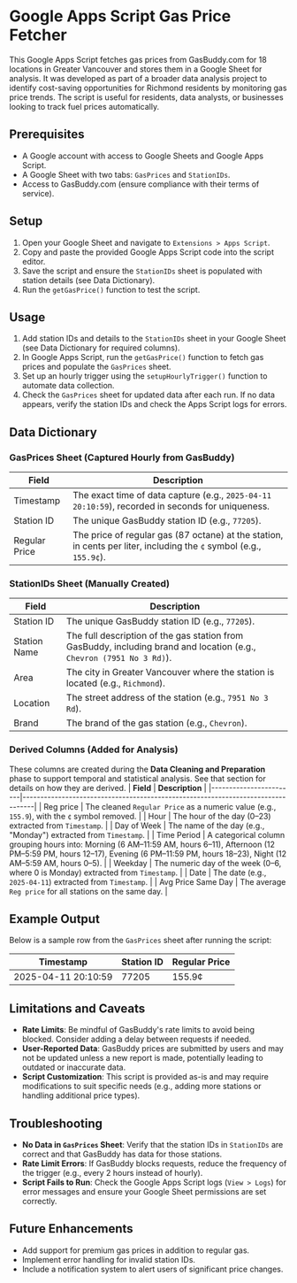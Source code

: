 # Google Apps Script Gas Price Fetcher

This Google Apps Script fetches gas prices from GasBuddy.com for 18 locations in Greater Vancouver and stores them in a Google Sheet for analysis. It was developed as part of a broader data analysis project to identify cost-saving opportunities for Richmond residents by monitoring gas price trends. The script is useful for residents, data analysts, or businesses looking to track fuel prices automatically.

## Prerequisites
- A Google account with access to Google Sheets and Google Apps Script.
- A Google Sheet with two tabs: `GasPrices` and `StationIDs`.
- Access to GasBuddy.com (ensure compliance with their terms of service).

## Setup
1. Open your Google Sheet and navigate to `Extensions > Apps Script`.
2. Copy and paste the provided Google Apps Script code into the script editor.
3. Save the script and ensure the `StationIDs` sheet is populated with station details (see Data Dictionary).
4. Run the `getGasPrice()` function to test the script.

## Usage
1. Add station IDs and details to the `StationIDs` sheet in your Google Sheet (see Data Dictionary for required columns).
2. In Google Apps Script, run the `getGasPrice()` function to fetch gas prices and populate the `GasPrices` sheet.
3. Set up an hourly trigger using the `setupHourlyTrigger()` function to automate data collection.
4. Check the `GasPrices` sheet for updated data after each run. If no data appears, verify the station IDs and check the Apps Script logs for errors.

## Data Dictionary

### GasPrices Sheet (Captured Hourly from GasBuddy)
| **Field**        | **Description**                                                                 |
|------------------|---------------------------------------------------------------------------------|
| Timestamp        | The exact time of data capture (e.g., `2025-04-11 20:10:59`), recorded in seconds for uniqueness. |
| Station ID       | The unique GasBuddy station ID (e.g., `77205`).                                |
| Regular Price    | The price of regular gas (87 octane) at the station, in cents per liter, including the `¢` symbol (e.g., `155.9¢`). |

### StationIDs Sheet (Manually Created)
| **Field**        | **Description**                                                                 |
|------------------|---------------------------------------------------------------------------------|
| Station ID       | The unique GasBuddy station ID (e.g., `77205`).                                |
| Station Name     | The full description of the gas station from GasBuddy, including brand and location (e.g., `Chevron (7951 No 3 Rd)`). |
| Area             | The city in Greater Vancouver where the station is located (e.g., `Richmond`). |
| Location         | The street address of the station (e.g., `7951 No 3 Rd`).                     |
| Brand            | The brand of the gas station (e.g., `Chevron`).                               |

### Derived Columns (Added for Analysis)
These columns are created during the **Data Cleaning and Preparation** phase to support temporal and statistical analysis. See that section for details on how they are derived.
| **Field**              | **Description**                                                                 |
|------------------------|---------------------------------------------------------------------------------|
| Reg price             | The cleaned `Regular Price` as a numeric value (e.g., `155.9`), with the `¢` symbol removed. |
| Hour                  | The hour of the day (0–23) extracted from `Timestamp`.                         |
| Day of Week           | The name of the day (e.g., "Monday") extracted from `Timestamp`.               |
| Time Period           | A categorical column grouping hours into: Morning (6 AM–11:59 AM, hours 6–11), Afternoon (12 PM–5:59 PM, hours 12–17), Evening (6 PM–11:59 PM, hours 18–23), Night (12 AM–5:59 AM, hours 0–5). |
| Weekday               | The numeric day of the week (0–6, where 0 is Monday) extracted from `Timestamp`. |
| Date                  | The date (e.g., `2025-04-11`) extracted from `Timestamp`.                     |
| Avg Price Same Day    | The average `Reg price` for all stations on the same day.                     |

## Example Output
Below is a sample row from the `GasPrices` sheet after running the script:

| Timestamp           | Station ID | Regular Price |
|---------------------|------------|---------------|
| 2025-04-11 20:10:59 | 77205      | 155.9¢        |

## Limitations and Caveats
- **Rate Limits**: Be mindful of GasBuddy's rate limits to avoid being blocked. Consider adding a delay between requests if needed.
- **User-Reported Data**: GasBuddy prices are submitted by users and may not be updated unless a new report is made, potentially leading to outdated or inaccurate data.
- **Script Customization**: This script is provided as-is and may require modifications to suit specific needs (e.g., adding more stations or handling additional price types).

## Troubleshooting
- **No Data in `GasPrices` Sheet**: Verify that the station IDs in `StationIDs` are correct and that GasBuddy has data for those stations.
- **Rate Limit Errors**: If GasBuddy blocks requests, reduce the frequency of the trigger (e.g., every 2 hours instead of hourly).
- **Script Fails to Run**: Check the Google Apps Script logs (`View > Logs`) for error messages and ensure your Google Sheet permissions are set correctly.

## Future Enhancements
- Add support for premium gas prices in addition to regular gas.
- Implement error handling for invalid station IDs.
- Include a notification system to alert users of significant price changes.

